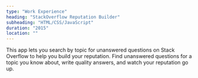```yaml
---
type: "Work Experience"
heading: "StackOverflow Reputation Builder"
subheading: "HTML/CSS/JavaScript"
duration: "2015"
location: ""
---
```


This app lets you search by topic for unanswered questions on Stack Overflow to help you build your reputation. Find unanswered questions for a topic you know about, write quality answers, and watch your reputation go up.
